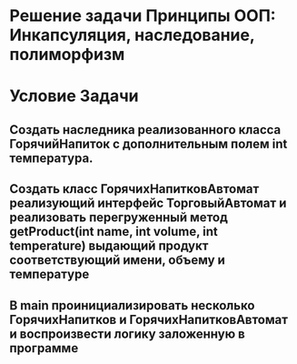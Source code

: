 
# Решение задачи Принципы ООП: Инкапсуляция, наследование, полиморфизм
# Условие Задачи
## Создать наследника реализованного класса ГорячийНапиток с дополнительным полем int температура.
## Создать класс ГорячихНапитковАвтомат реализующий интерфейс ТорговыйАвтомат и реализовать перегруженный метод getProduct(int name, int volume, int temperature) выдающий продукт соответствующий имени, объему и температуре
## В main проинициализировать несколько ГорячихНапитков и ГорячихНапитковАвтомат и воспроизвести логику заложенную в программе

